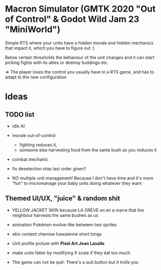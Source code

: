 # Macron Simulator (GMTK 2020 "Out of Control" & Godot Wild Jam 23 "MiniWorld")
Simple RTS where your units have a hidden morale and hidden mechanics that impact it, which you have to figure out :)
 
Below certain thresholds the behaviour of the unit changes and it can start picking fights with its allies or destroy buildings etc.
 
=> The player loses the control you usually have in a RTS game, and has to adapt to the new configuration

# Ideas

## TODO list
- idle AI
- morale out-of-control
    - fighting reduces it,
    - someone else harvesting food from the same bush as you reduces it

- combat mechanic
- fix deselection stop last order given? 

- NO multiple unit management! Because I don't have time and it's more "fun" to micromanage your baby units doing whatever they want

## Themed UI/UX, "juice" & random shit
- YELLOW JACKET SKIN because LA GRÈVE on en a marre that the neighbour harvests the same bushes as us

- animation Pokémon evolve-like between two sprites 

- skin content chemise hawaienne short tongs

- Unit profile picture with **Pixel Art Jean Lasalle**

- make units fatter by modifying X scale if they eat too much

- The game can not be quit: There's a quit button but it trolls you


